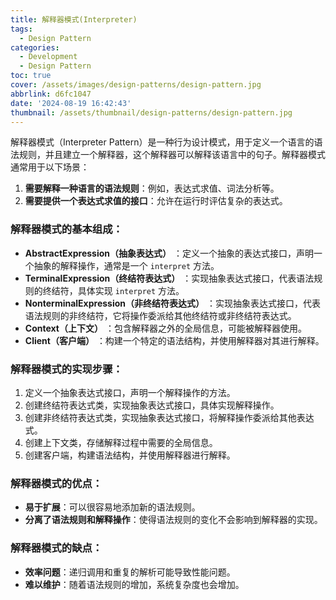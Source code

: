 ```yaml
---
title: 解释器模式(Interpreter)
tags:
  - Design Pattern
categories:
  - Development
  - Design Pattern
toc: true
cover: /assets/images/design-patterns/design-pattern.jpg
abbrlink: d6fc1047
date: '2024-08-19 16:42:43'
thumbnail: /assets/thumbnail/design-patterns/design-pattern.jpg
---
```


解释器模式（Interpreter Pattern）是一种行为设计模式，用于定义一个语言的语法规则，并且建立一个解释器，这个解释器可以解释该语言中的句子。解释器模式通常用于以下场景：

<!-- more -->
1. **需要解释一种语言的语法规则**：例如，表达式求值、词法分析等。
2. **需要提供一个表达式求值的接口**：允许在运行时评估复杂的表达式。

### 解释器模式的基本组成：

* **AbstractExpression（抽象表达式）** ：定义一个抽象的表达式接口，声明一个抽象的解释操作，通常是一个 `interpret` 方法。
* **TerminalExpression（终结符表达式）** ：实现抽象表达式接口，代表语法规则的终结符，具体实现 `interpret` 方法。
* **NonterminalExpression（非终结符表达式）** ：实现抽象表达式接口，代表语法规则的非终结符，它将操作委派给其他终结符或非终结符表达式。
* **Context（上下文）** ：包含解释器之外的全局信息，可能被解释器使用。
* **Client（客户端）** ：构建一个特定的语法结构，并使用解释器对其进行解释。

### 解释器模式的实现步骤：

1. 定义一个抽象表达式接口，声明一个解释操作的方法。
2. 创建终结符表达式类，实现抽象表达式接口，具体实现解释操作。
3. 创建非终结符表达式类，实现抽象表达式接口，将解释操作委派给其他表达式。
4. 创建上下文类，存储解释过程中需要的全局信息。
5. 创建客户端，构建语法结构，并使用解释器进行解释。

### 解释器模式的优点：

* **易于扩展**：可以很容易地添加新的语法规则。
* **分离了语法规则和解释操作**：使得语法规则的变化不会影响到解释器的实现。

### 解释器模式的缺点：

* **效率问题**：递归调用和重复的解析可能导致性能问题。
* **难以维护**：随着语法规则的增加，系统复杂度也会增加。
